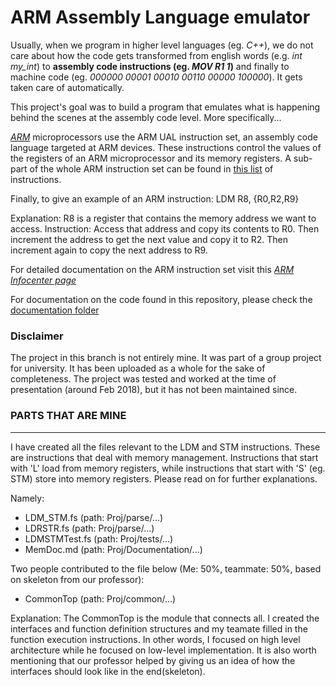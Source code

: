 # ARM Assembly Language emulator
Usually, when we program in higher level languages (eg. *C++*), we do not care about how the code gets transformed from english words (e.g. *int my_int*) to **assembly code instructions (eg. *MOV R1 1*)** and finally to machine code (eg. *000000 00001 00010 00110 00000 100000*). It gets taken care of automatically.

This project's goal was to build a program that emulates what is happening behind the scenes at the assembly code level. More specifically...

[*ARM*](https://www.arm.com/products/silicon-ip-cpu?utm_source=google&utm_medium=cpc&utm_campaign=2019_enterprise-marketing_mk30_na_brand-solutions_bol_awa&utm_term=arm%20technology&gclid=Cj0KCQiA6t6ABhDMARIsAONIYywHOBIjWjvlhM2sMU7O_jBkCilNUscSFEx69NlLGgMOF4LDl5MNXSMaAkPgEALw_wcB) microprocessors use the ARM UAL instruction set, an assembly code language targeted at ARM devices. These instructions control the values of the registers of an ARM microprocessor and its memory registers. A sub-part of the whole ARM instruction set can be found in [this list](https://salmanarif.bitbucket.io/visual/supported_instructions.html) of instructions.

Finally, to give an example of an ARM instruction:
LDM  R8, {R0,R2,R9}  

Explanation: R8 is a register that contains the memory address we want to access. Instruction: Access that address and copy its contents to R0. Then increment the address to get the next value and copy it to R2. Then increment again to copy the next address to R9. 

For detailed documentation on the ARM instruction set visit this [*ARM Infocenter page*](https://developer.arm.com/documentation/dui0552/a/the-cortex-m3-instruction-set/memory-access-instructions/ldm-and-stm)

For documentation on the code found in this repository, please check the [documentation folder](https://github.com/mchatzis/VisUAL/tree/master/Proj/Documentation)

### Disclaimer

The project in this branch is not entirely mine. It was part of a group project for university.
It has been uploaded as a whole for the sake of completeness. The project was tested and worked at the time of presentation (around Feb 2018), but it has not been maintained since.

### PARTS THAT ARE MINE
___________________

I have created all the files relevant to the LDM and STM instructions. These are instructions that deal with memory management. Instructions that start with 'L' load from memory registers, while instructions that start with 'S' (eg. STM) store into memory registers. Please read on for further explanations.

Namely:
- LDM_STM.fs (path: Proj/parse/...)
- LDRSTR.fs (path: Proj/parse/...)
- LDMSTMTest.fs (path: Proj/tests/...)
- MemDoc.md (path: Proj/Documentation/...)

Two people contributed to the file below (Me: 50%, teammate: 50%, based on skeleton from our professor):
- CommonTop (path: Proj/common/...)

Explanation: The CommonTop is the module that connects all. I created the interfaces and function definition structures and my teamate filled in the function execution instructions. In other words, I focused on high level architecture while he focused on low-level implementation. It is also worth mentioning that our professor helped by giving us an idea of how the interfaces should look like in the end(skeleton).








